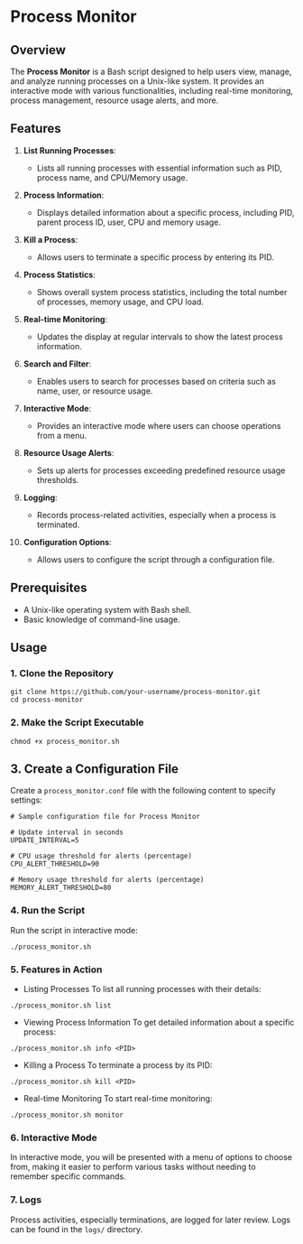 # Process Monitor

## Overview

The **Process Monitor** is a Bash script designed to help users view, manage, and analyze running processes on a Unix-like system. It provides an interactive mode with various functionalities, including real-time monitoring, process management, resource usage alerts, and more.

## Features

1. **List Running Processes**:
   - Lists all running processes with essential information such as PID, process name, and CPU/Memory usage.

2. **Process Information**:
   - Displays detailed information about a specific process, including PID, parent process ID, user, CPU and memory usage.

3. **Kill a Process**:
   - Allows users to terminate a specific process by entering its PID.

4. **Process Statistics**:
   - Shows overall system process statistics, including the total number of processes, memory usage, and CPU load.

5. **Real-time Monitoring**:
   - Updates the display at regular intervals to show the latest process information.

6. **Search and Filter**:
   - Enables users to search for processes based on criteria such as name, user, or resource usage.

7. **Interactive Mode**:
   - Provides an interactive mode where users can choose operations from a menu.

8. **Resource Usage Alerts**:
   - Sets up alerts for processes exceeding predefined resource usage thresholds.

9. **Logging**:
   - Records process-related activities, especially when a process is terminated.

10. **Configuration Options**:
    - Allows users to configure the script through a configuration file.

## Prerequisites

- A Unix-like operating system with Bash shell.
- Basic knowledge of command-line usage.

## Usage

### 1. Clone the Repository
```
git clone https://github.com/your-username/process-monitor.git
cd process-monitor
```

### 2. Make the Script Executable
```
chmod +x process_monitor.sh
```

## 3. Create a Configuration File

Create a `process_monitor.conf` file with the following content to specify settings:

```
# Sample configuration file for Process Monitor

# Update interval in seconds
UPDATE_INTERVAL=5

# CPU usage threshold for alerts (percentage)
CPU_ALERT_THRESHOLD=90

# Memory usage threshold for alerts (percentage)
MEMORY_ALERT_THRESHOLD=80
```

### 4. Run the Script

Run the script in interactive mode:

```
./process_monitor.sh
```


### 5. Features in Action
+ Listing Processes
To list all running processes with their details:
```
./process_monitor.sh list
```

+ Viewing Process Information
To get detailed information about a specific process:

```
./process_monitor.sh info <PID>
```

+ Killing a Process
To terminate a process by its PID:
```
./process_monitor.sh kill <PID>
```

+ Real-time Monitoring
To start real-time monitoring:
```
./process_monitor.sh monitor
```

### 6. Interactive Mode
In interactive mode, you will be presented with a menu of options to choose from, making it easier to perform various tasks without needing to remember specific commands.

### 7. Logs
Process activities, especially terminations, are logged for later review. Logs can be found in the `logs/` directory.

